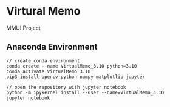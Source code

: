 # Virtural Memo
 MMUI Project

## Anaconda Environment
```
// create conda environment
conda create --name VirtualMemo_3.10 python=3.10
conda activate VirtualMemo_3.10
pip3 install opencv-python numpy matplotlib jupyter

// open the repository with jupyter notebook
python -m ipykernel install --user --name=VirtualMemo_3.10
jupyter notebook
```
